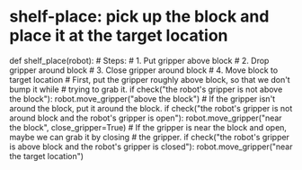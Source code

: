 

# shelf-place: pick up the block and place it at the target location
def shelf_place(robot):
    # Steps:
    #  1. Put gripper above block
    #  2. Drop gripper around block
    #  3. Close gripper around block
    #  4. Move block to target location
    # First, put the gripper roughly above block, so that we don't bump it while
    # trying to grab it.
    if check("the robot's gripper is not above the block"):
        robot.move_gripper("above the block")
    # If the gripper isn't around the block, put it around the block.
    if check("the robot's gripper is not around block and the robot's gripper is open"):
        robot.move_gripper("near the block", close_gripper=True)
    # If the gripper is near the block and open, maybe we can grab it by closing
    # the gripper.
    if check("the robot's gripper is above block and the robot's gripper is closed"):
        robot.move_gripper("near the target location")